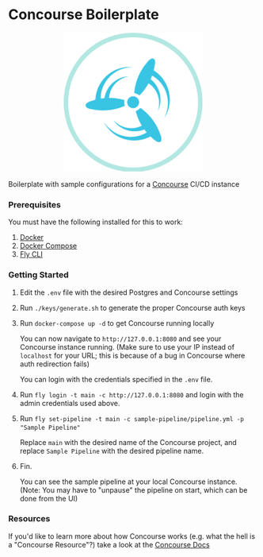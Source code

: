 # Concourse Boilerplate

<p align="center">
  <img width="280" height="280" src="https://github.com/SunilRao01/Concourse-Boilerplate/blob/master/concourse_logo.png?raw=true">
</p>

Boilerplate with sample configurations for a [Concourse](https://concourse-ci.org/) CI/CD instance

### Prerequisites

You must have the following installed for this to work:
1. [Docker](https://docs.docker.com/install/)
2. [Docker Compose](https://docs.docker.com/compose/install/)
3. [Fly CLI](https://concourse-ci.org/fly.html)

### Getting Started
1. Edit the `.env` file with the desired Postgres and Concourse settings
2. Run `./keys/generate.sh` to generate the proper Concourse auth keys
3. Run `docker-compose up -d` to get Concourse running locally

   You can now navigate to `http://127.0.0.1:8080` and see your Concourse instance running.
   (Make sure to use your IP instead of `localhost` for your URL; this is because of a bug in Concourse where
   auth redirection fails)

   You can login with the credentials specified in the `.env` file.
4. Run `fly login -t main -c http://127.0.0.1:8080` and login with the admin credentials used above.
5. Run `fly set-pipeline -t main -c sample-pipeline/pipeline.yml -p "Sample Pipeline"`

   Replace `main` with the desired name of the Concourse project, and replace
   `Sample Pipeline` with the desired pipeline name.
6. Fin.

   You can see the sample pipeline at your local Concourse instance.
   (Note: You may have to "unpause" the pipeline on start, which can be done from the UI)
   
### Resources

If you'd like to learn more about how Concourse works (e.g. what the hell is a "Concourse Resource"?)
take a look at the [Concourse Docs](https://concourse-ci.org/docs.html)
